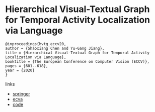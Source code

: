 # Hierarchical Visual-Textual Graph for Temporal Activity Localization via Language

```
@inproceedings{hvtg_eccv20,
author = {Shaoxiang Chen and Yu-Gang Jiang},
title = {Hierarchical Visual-Textual Graph for Temporal Activity Localization via Language},
booktitle = {The European Conference on Computer Vision (ECCV)},
pages = {601--618},
year = {2020}
}
```

links
- [springer](https://link.springer.com/chapter/10.1007/978-3-030-58565-5_36)
- [ecva](https://www.ecva.net/papers/eccv_2020/papers_ECCV/html/3563_ECCV_2020_paper.php)
- [code](https://github.com/forwchen/HVTG)
